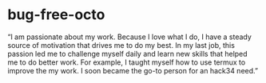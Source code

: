 # bug-free-octo
“I am passionate about my work. Because I love what I do, I have a steady source of motivation that drives me to do my best. In my last job, this passion led me to challenge myself daily and learn new skills that helped me to do better work. For example, I taught myself how to use termux to improve the my work. I soon became the go-to person for an hack34 need.”
